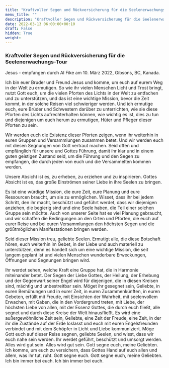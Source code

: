 ```yaml
---
title: "Kraftvoller Segen und Rückversicherung für die Seelenerwachungs-Tour"
menu_title: ""
description: "Kraftvoller Segen und Rückversicherung für die Seelenerwachungs-Tour"
date: 2022-03-13 06:00:00+00:10
draft: False
hidden: True
weight:
---
```

### Kraftvoller Segen und Rückversicherung für die Seelenerwachungs-Tour

Jesus - empfangen durch Al Fike am 10. März 2022, Gibsons, BC, Kanada.

Ich bin euer Bruder und Freund Jesus und komme, um euch auf eurem Weg in der Welt zu ermutigen. So wie ihr vielen Menschen Licht und Trost bringt, nutzt Gott euch, um die vielen Pforten des Lichts in der Welt zu entfachen und zu unterstützen, und das ist eine wichtige Mission, bevor die Zeit kommt, in der solche Reisen viel schwieriger werden. Und ich ermutige euch, eure Brüder und Schwestern darüber zu unterrichten, wie sie diese Pforten des Lichts aufrechterhalten können, wie wichtig es ist, dies zu tun und diejenigen um euch herum zu ermutigen, Hüter und Pfleger dieser Pforten zu sein.

Wir werden euch die Existenz dieser Pforten zeigen, wenn ihr weiterhin in euren Gruppen und Versammlungen zusammen betet. Und wir werden euch mit diesen Segnungen von Gott vertraut machen. Seid offen und empfänglich für unsere und Gottes Führung, damit ihr klar und in einem guten geistigen Zustand seid, um die Führung und den Segen zu empfangen, die durch jeden von euch und die Versammelten kommen werden.

Unsere Absicht ist es, zu erheben, zu erziehen und zu inspirieren. Gottes Absicht ist es, das große Einströmen seiner Liebe in ihre Seelen zu bringen.

Es ist eine würdige Mission, die eure Zeit, eure Planung und eure Ressourcen braucht, um sie zu ermöglichen. Wisset, dass ihr bei jedem Schritt, den ihr macht, beschützt und geführt werdet, dass wir diejenigen anziehen, die begierig sind und eine Seele haben, die Teil einer solchen Gruppe sein möchte. Auch von unserer Seite hat es viel Planung gebraucht, und wir schaffen die Bedingungen an den Orten und Pforten, die euch auf eurer Reise und bei euren Versammlungen den höchsten Segen und die größtmöglichen Manifestationen bringen werden.  

Seid dieser Mission treu, geliebte Seelen. Ermutigt alle, die diese Botschaft hören, euch weiterhin im Gebet, in der Liebe und auch materiell zu unterstützen, denn es handelt sich um eine wichtige Mission, die seit langem geplant ist und vielen Menschen wunderbare Erweckungen, Öffnungen und Segnungen bringen wird.

Ihr werdet sehen, welche Kraft eine Gruppe hat, die in Harmonie miteinander betet. Der Segen der Liebe Gottes, der Heilung, der Erhebung und der Gegenwart seiner Engel wird für diejenigen, die in diesen Kreisen sind, mächtig und unbestreitbar sein. Möget ihr gesegnet sein, Geliebte, in euren Bemühungen und in eurer Zeit, in euren Zusammenkünften, in euren Gebeten, erfüllt mit Freude, mit Einsichten der Wahrheit, mit seelenvollem Erwachen, mit Gaben, die in den Vordergrund treten, mit Liebe, der höchsten Liebe von allen, mit der Essenz Gottes, die durch euch fließt, alle segnet und durch diese Kreise der Welt hinausfließt. Es wird eine außergewöhnliche Zeit sein, Geliebte, eine Zeit der Freude, eine Zeit, in der ihr die Zustände auf der Erde loslasst und euch mit euren Engelsfreunden verbindet und mit dem Schöpfer in Licht und Liebe kommuniziert. Möge Gott euch auf dieser Reise segnen, geliebte Seelen, und wisst, dass wir euch nahe sein werden. Ihr werdet geführt, beschützt und umsorgt werden. Alles wird gut sein. Alles wird gut sein. Gott segne euch, meine Geliebten. Ich komme, um euch zu versichern, dass Gottes Hand auf euch allen und allem, was ihr tut, ruht. Gott segne euch. Gott segne euch, meine Geliebten. Ich bin immer bei euch. Ich bin immer bei euch.
